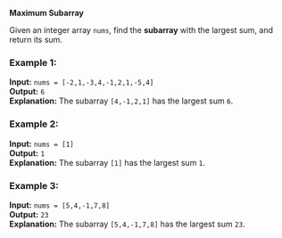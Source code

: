**Maximum Subarray**  

Given an integer array `nums`, find the **subarray** with the largest sum, and return its sum.  

### Example 1:  
**Input:** `nums = [-2,1,-3,4,-1,2,1,-5,4]`  
**Output:** `6`  
**Explanation:** The subarray `[4,-1,2,1]` has the largest sum `6`.  

### Example 2:  
**Input:** `nums = [1]`  
**Output:** `1`  
**Explanation:** The subarray `[1]` has the largest sum `1`.  

### Example 3:  
**Input:** `nums = [5,4,-1,7,8]`  
**Output:** `23`  
**Explanation:** The subarray `[5,4,-1,7,8]` has the largest sum `23`.